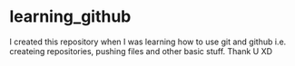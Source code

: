 # learning_github

I created this repository when I was learning how to use git and github i.e. createing repositories, pushing files and other basic stuff.
Thank U XD
